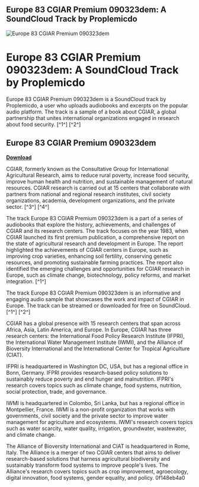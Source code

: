 ## Europe 83 CGIAR Premium 090323dem: A SoundCloud Track by Proplemicdo

 
![Europe 83 CGIAR Premium 090323dem](https://encrypted-tbn3.gstatic.com/images?q=tbn:ANd9GcTB8sAN126RFHQgFOrDs5Is7yFD2ownMCLj-d8n52eyJX6c2P4Yp0GItOeq)

 
# Europe 83 CGIAR Premium 090323dem: A SoundCloud Track by Proplemicdo
 
Europe 83 CGIAR Premium 090323dem is a SoundCloud track by Proplemicdo, a user who uploads audiobooks and excerpts on the popular audio platform. The track is a sample of a book about CGIAR, a global partnership that unites international organizations engaged in research about food security. [^1^] [^2^]
 
## Europe 83 CGIAR Premium 090323dem


[**Download**](https://www.google.com/url?q=https%3A%2F%2Ffancli.com%2F2tK2pU&sa=D&sntz=1&usg=AOvVaw0pWuiwBuu1t3OSgeq5dCzM)

 
CGIAR, formerly known as the Consultative Group for International Agricultural Research, aims to reduce rural poverty, increase food security, improve human health and nutrition, and sustainable management of natural resources. CGIAR research is carried out at 15 centers that collaborate with partners from national and regional research institutes, civil society organizations, academia, development organizations, and the private sector. [^3^] [^4^]
 
The track Europe 83 CGIAR Premium 090323dem is a part of a series of audiobooks that explore the history, achievements, and challenges of CGIAR and its research centers. The track focuses on the year 1983, when CGIAR launched its first premium publication, a comprehensive report on the state of agricultural research and development in Europe. The report highlighted the achievements of CGIAR centers in Europe, such as improving crop varieties, enhancing soil fertility, conserving genetic resources, and promoting sustainable farming practices. The report also identified the emerging challenges and opportunities for CGIAR research in Europe, such as climate change, biotechnology, policy reforms, and market integration. [^1^]
 
The track Europe 83 CGIAR Premium 090323dem is an informative and engaging audio sample that showcases the work and impact of CGIAR in Europe. The track can be streamed or downloaded for free on SoundCloud. [^1^] [^2^]
  
CGIAR has a global presence with 15 research centers that span across Africa, Asia, Latin America, and Europe.  In Europe, CGIAR has three research centers: the International Food Policy Research Institute (IFPRI), the International Water Management Institute (IWMI), and the Alliance of Bioversity International and the International Center for Tropical Agriculture (CIAT).
 
IFPRI is headquartered in Washington DC, USA, but has a regional office in Bonn, Germany. IFPRI provides research-based policy solutions to sustainably reduce poverty and end hunger and malnutrition. IFPRI's research covers topics such as climate change, food systems, nutrition, social protection, trade, and governance.
 
IWMI is headquartered in Colombo, Sri Lanka, but has a regional office in Montpellier, France. IWMI is a non-profit organization that works with governments, civil society and the private sector to improve water management for agriculture and ecosystems. IWMI's research covers topics such as water scarcity, water quality, irrigation, groundwater, wastewater, and climate change.
 
The Alliance of Bioversity International and CIAT is headquartered in Rome, Italy. The Alliance is a merger of two CGIAR centers that aims to deliver research-based solutions that harness agricultural biodiversity and sustainably transform food systems to improve people's lives. The Alliance's research covers topics such as crop improvement, agroecology, digital innovation, food systems, gender equality, and policy.
 0f148eb4a0
